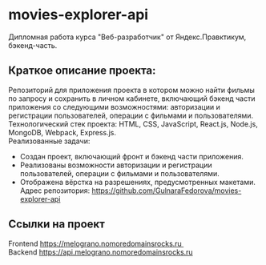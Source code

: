 # movies-explorer-api
Дипломная работа курса "Веб-разработчик" от Яндекс.Правктикум, бэкенд-часть.

## Краткое описание проекта:
Репозиторий для приложения проекта в котором можно найти фильмы по запросу и сохранить в личном кабинете, включающий бэкенд части приложения со следующими возможностями: авторизации и регистрации пользователей, операции с фильмами и пользователями. Технологический стек проекта: HTML, CSS, JavaScript, React.js, Node.js, MongoDB, Webpack, Express.js.  
Реализованные задачи:
* Создан проект, включающий фронт и бэкенд части приложения.
* Реализованы возможности авторизации и регистрации пользователей, операции с фильмами и пользователями.
* Отображена вёрстка на разрешениях, предусмотренных макетами.  
Адрес репозитория: https://github.com/GulnaraFedorova/movies-explorer-api

## Ссылки на проект
Frontend https://melograno.nomoredomainsrocks.ru   
Backend https://api.melograno.nomoredomainsrocks.ru
